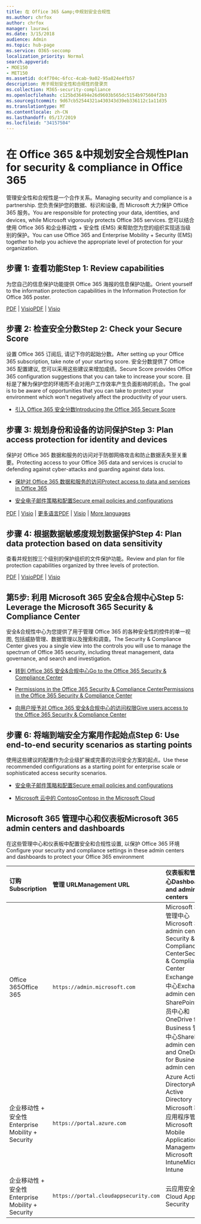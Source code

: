 ```yaml
---
title: 在 Office 365 &amp;中规划安全合规性
ms.author: chrfox
author: chrfox
manager: laurawi
ms.date: 3/15/2018
audience: Admin
ms.topic: hub-page
ms.service: O365-seccomp
localization_priority: Normal
search.appverid:
- MOE150
- MET150
ms.assetid: dc4f704c-6fcc-4cab-9a02-95a824e4fb57
description: 用于规划安全性和合规性的登录页
ms.collection: M365-security-compliance
ms.openlocfilehash: c125bd36494e26d9603b565dc5154b975604f2b3
ms.sourcegitcommit: 9d67cb52544321a430343d39eb336112c1a11d35
ms.translationtype: MT
ms.contentlocale: zh-CN
ms.lasthandoff: 05/17/2019
ms.locfileid: "34157504"
---
```

# <a name="plan-for-security-amp-compliance-in-office-365"></a><span data-ttu-id="e1d7b-103">在 Office 365 &amp;中规划安全合规性</span><span class="sxs-lookup"><span data-stu-id="e1d7b-103">Plan for security &amp; compliance in Office 365</span></span>

<span data-ttu-id="e1d7b-104">管理安全性和合规性是一个合作关系。</span><span class="sxs-lookup"><span data-stu-id="e1d7b-104">Managing security and compliance is a partnership.</span></span> <span data-ttu-id="e1d7b-105">您负责保护您的数据、标识和设备, 而 Microsoft 大力保护 Office 365 服务。</span><span class="sxs-lookup"><span data-stu-id="e1d7b-105">You are responsible for protecting your data, identities, and devices, while Microsoft vigorously protects Office 365 services.</span></span> <span data-ttu-id="e1d7b-106">您可以结合使用 Office 365 和企业移动性 + 安全性 (EMS) 来帮助您为您的组织实现适当级别的保护。</span><span class="sxs-lookup"><span data-stu-id="e1d7b-106">You can use Office 365 and Enterprise Mobility + Security (EMS) together to help you achieve the appropriate level of protection for your organization.</span></span>
  
## <a name="step-1-review-capabilities"></a><span data-ttu-id="e1d7b-107">步骤 1: 查看功能</span><span class="sxs-lookup"><span data-stu-id="e1d7b-107">Step 1: Review capabilities</span></span>

<span data-ttu-id="e1d7b-108">为您自己的信息保护功能提供 Office 365 海报的信息保护功能。</span><span class="sxs-lookup"><span data-stu-id="e1d7b-108">Orient yourself to the information protection capabilities in the Information Protection for Office 365 poster.</span></span> 
  
<span data-ttu-id="e1d7b-109">[PDF](https://download.microsoft.com/download/2/3/D/23D91386-8349-4F7A-9470-FD5AED861F16/MSFT_cloud_architecture_informationprotection.pdf) | [Visio](https://download.microsoft.com/download/2/3/D/23D91386-8349-4F7A-9470-FD5AED861F16/MSFT_cloud_architecture_informationprotection.vsd)</span><span class="sxs-lookup"><span data-stu-id="e1d7b-109">[PDF](https://download.microsoft.com/download/2/3/D/23D91386-8349-4F7A-9470-FD5AED861F16/MSFT_cloud_architecture_informationprotection.pdf) | [Visio](https://download.microsoft.com/download/2/3/D/23D91386-8349-4F7A-9470-FD5AED861F16/MSFT_cloud_architecture_informationprotection.vsd)</span></span>
  
## <a name="step-2-check-your-secure-score"></a><span data-ttu-id="e1d7b-110">步骤 2: 检查安全分数</span><span class="sxs-lookup"><span data-stu-id="e1d7b-110">Step 2: Check your Secure Score</span></span>

<span data-ttu-id="e1d7b-111">设置 Office 365 订阅后, 请记下你的起始分数。</span><span class="sxs-lookup"><span data-stu-id="e1d7b-111">After setting up your Office 365 subscription, take note of your starting score.</span></span> <span data-ttu-id="e1d7b-112">安全分数提供了 Office 365 配置建议, 您可以采用这些建议来增加成绩。</span><span class="sxs-lookup"><span data-stu-id="e1d7b-112">Secure Score provides Office 365 configuration suggestions that you can take to increase your score.</span></span> <span data-ttu-id="e1d7b-113">目标是了解为保护您的环境而不会对用户工作效率产生负面影响的机会。</span><span class="sxs-lookup"><span data-stu-id="e1d7b-113">The goal is to be aware of opportunities that you can take to protect your environment which won't negatively affect the productivity of your users.</span></span>
  
- [<span data-ttu-id="e1d7b-114">引入 Office 365 安全分数</span><span class="sxs-lookup"><span data-stu-id="e1d7b-114">Introducing the Office 365 Secure Score</span></span>](microsoft-secure-score.md)
    
## <a name="step-3-plan-access-protection-for-identity-and-devices"></a><span data-ttu-id="e1d7b-115">步骤 3: 规划身份和设备的访问保护</span><span class="sxs-lookup"><span data-stu-id="e1d7b-115">Step 3: Plan access protection for identity and devices</span></span>

<span data-ttu-id="e1d7b-116">保护对 Office 365 数据和服务的访问对于防御网络攻击和防止数据丢失至关重要。</span><span class="sxs-lookup"><span data-stu-id="e1d7b-116">Protecting access to your Office 365 data and services is crucial to defending against cyber-attacks and guarding against data loss.</span></span>
  
- [<span data-ttu-id="e1d7b-117">保护对 Office 365 数据和服务的访问</span><span class="sxs-lookup"><span data-stu-id="e1d7b-117">Protect access to data and services in Office 365</span></span>](protect-access-to-data-and-services.md)
    
- [<span data-ttu-id="e1d7b-118">安全电子邮件策略和配置</span><span class="sxs-lookup"><span data-stu-id="e1d7b-118">Secure email policies and configurations</span></span>](https://docs.microsoft.com/microsoft-365/enterprise/secure-email-recommended-policies)
    
<span data-ttu-id="e1d7b-119">[PDF](https://go.microsoft.com/fwlink/p/?linkid=841656) | [Visio](https://go.microsoft.com/fwlink/p/?linkid=841657) | [更多语言](https://www.microsoft.com/download/details.aspx?id=55032)</span><span class="sxs-lookup"><span data-stu-id="e1d7b-119">[PDF](https://go.microsoft.com/fwlink/p/?linkid=841656) | [Visio](https://go.microsoft.com/fwlink/p/?linkid=841657) | [More languages](https://www.microsoft.com/download/details.aspx?id=55032)</span></span>
  
## <a name="step-4-plan-data-protection-based-on-data-sensitivity"></a><span data-ttu-id="e1d7b-120">步骤 4: 根据数据敏感度规划数据保护</span><span class="sxs-lookup"><span data-stu-id="e1d7b-120">Step 4: Plan data protection based on data sensitivity</span></span>

<span data-ttu-id="e1d7b-121">查看并规划按三个级别的保护组织的文件保护功能。</span><span class="sxs-lookup"><span data-stu-id="e1d7b-121">Review and plan for file protection capabilities organized by three levels of protection.</span></span>
  
<span data-ttu-id="e1d7b-122">[PDF](http://download.microsoft.com/download/7/8/9/789645A5-BD10-4541-BC33-F8D1EFF5E911/MSFT_cloud_architecture_O365%20file%20protection.pdf) | [Visio](http://download.microsoft.com/download/7/8/9/789645A5-BD10-4541-BC33-F8D1EFF5E911/MSFT_cloud_architecture_O365%20file%20protection.vsdx)</span><span class="sxs-lookup"><span data-stu-id="e1d7b-122">[PDF](http://download.microsoft.com/download/7/8/9/789645A5-BD10-4541-BC33-F8D1EFF5E911/MSFT_cloud_architecture_O365%20file%20protection.pdf) | [Visio](http://download.microsoft.com/download/7/8/9/789645A5-BD10-4541-BC33-F8D1EFF5E911/MSFT_cloud_architecture_O365%20file%20protection.vsdx)</span></span>
  
## <a name="step-5-leverage-the-microsoft-365-security-amp-compliance-center"></a><span data-ttu-id="e1d7b-123">第5步: 利用 Microsoft 365 安全&amp;合规中心</span><span class="sxs-lookup"><span data-stu-id="e1d7b-123">Step 5: Leverage the Microsoft 365 Security &amp; Compliance Center</span></span>

<span data-ttu-id="e1d7b-124">安全&amp;合规性中心为您提供了用于管理 Office 365 的各种安全性的控件的单一视图, 包括威胁管理、数据管理以及搜索和调查。</span><span class="sxs-lookup"><span data-stu-id="e1d7b-124">The Security &amp; Compliance Center gives you a single view into the controls you will use to manage the spectrum of Office 365 security, including threat management, data governance, and search and investigation.</span></span> 
  
- [<span data-ttu-id="e1d7b-125">转到 Office 365 安全&amp;合规中心</span><span class="sxs-lookup"><span data-stu-id="e1d7b-125">Go to the Office 365 Security &amp; Compliance Center</span></span>](go-to-the-securitycompliance-center.md)
    
- [<span data-ttu-id="e1d7b-126">Permissions in the Office 365 Security &amp; Compliance Center</span><span class="sxs-lookup"><span data-stu-id="e1d7b-126">Permissions in the Office 365 Security &amp; Compliance Center</span></span>](permissions-in-the-security-and-compliance-center.md)
    
- [<span data-ttu-id="e1d7b-127">向用户授予对 Office 365 安全&amp;合规中心的访问权限</span><span class="sxs-lookup"><span data-stu-id="e1d7b-127">Give users access to the Office 365 Security &amp; Compliance Center</span></span>](grant-access-to-the-security-and-compliance-center.md)
    
## <a name="step-6-use-end-to-end-security-scenarios-as-starting-points"></a><span data-ttu-id="e1d7b-128">步骤 6: 将端到端安全方案用作起始点</span><span class="sxs-lookup"><span data-stu-id="e1d7b-128">Step 6: Use end-to-end security scenarios as starting points</span></span>

<span data-ttu-id="e1d7b-129">使用这些建议的配置作为企业级扩展或完善的访问安全方案的起点。</span><span class="sxs-lookup"><span data-stu-id="e1d7b-129">Use these recommended configurations as a starting point for enterprise scale or sophisticated access security scenarios.</span></span>
  
- [<span data-ttu-id="e1d7b-130">安全电子邮件策略和配置</span><span class="sxs-lookup"><span data-stu-id="e1d7b-130">Secure email policies and configurations</span></span>](https://docs.microsoft.com/microsoft-365/enterprise/secure-email-recommended-policies)
    
- [<span data-ttu-id="e1d7b-131">Microsoft 云中的 Contoso</span><span class="sxs-lookup"><span data-stu-id="e1d7b-131">Contoso in the Microsoft Cloud</span></span>](http://aka.ms/cloudarchcontoso)
    
## <a name="microsoft-365-admin-centers-and-dashboards"></a><span data-ttu-id="e1d7b-132">Microsoft 365 管理中心和仪表板</span><span class="sxs-lookup"><span data-stu-id="e1d7b-132">Microsoft 365 admin centers and dashboards</span></span>

<span data-ttu-id="e1d7b-133">在这些管理中心和仪表板中配置安全和合规性设置, 以保护 Office 365 环境</span><span class="sxs-lookup"><span data-stu-id="e1d7b-133">Configure your security and compliance settings in these admin centers and dashboards to protect your Office 365 environment</span></span>
  
|<span data-ttu-id="e1d7b-134">**订购**</span><span class="sxs-lookup"><span data-stu-id="e1d7b-134">**Subscription**</span></span>|<span data-ttu-id="e1d7b-135">**管理 URL**</span><span class="sxs-lookup"><span data-stu-id="e1d7b-135">**Management URL**</span></span>|<span data-ttu-id="e1d7b-136">**仪表板和管理中心**</span><span class="sxs-lookup"><span data-stu-id="e1d7b-136">**Dashboards and admin centers**</span></span>|
|:-----|:-----|:-----|
|<span data-ttu-id="e1d7b-137">Office 365</span><span class="sxs-lookup"><span data-stu-id="e1d7b-137">Office 365</span></span>  <br/> |`https://admin.microsoft.com`  <br/> | <span data-ttu-id="e1d7b-138">Microsoft 365 管理中心</span><span class="sxs-lookup"><span data-stu-id="e1d7b-138">Microsoft 365 admin center</span></span>  <br/>  <span data-ttu-id="e1d7b-139">Security &amp; Compliance Center</span><span class="sxs-lookup"><span data-stu-id="e1d7b-139">Security &amp; Compliance Center</span></span>  <br/>  <span data-ttu-id="e1d7b-140">Exchange 管理中心</span><span class="sxs-lookup"><span data-stu-id="e1d7b-140">Exchange admin center</span></span>  <br/>  <span data-ttu-id="e1d7b-141">SharePoint 管理员中心和 OneDrive for Business 管理中心</span><span class="sxs-lookup"><span data-stu-id="e1d7b-141">SharePoint admin center and OneDrive for Business admin center</span></span>  <br/> |
|<span data-ttu-id="e1d7b-142">企业移动性 + 安全性</span><span class="sxs-lookup"><span data-stu-id="e1d7b-142">Enterprise Mobility + Security</span></span>  <br/> |`https://portal.azure.com`  <br/> | <span data-ttu-id="e1d7b-143">Azure Active Directory</span><span class="sxs-lookup"><span data-stu-id="e1d7b-143">Azure Active Directory</span></span>  <br/>  <span data-ttu-id="e1d7b-144">Microsoft 移动应用程序管理</span><span class="sxs-lookup"><span data-stu-id="e1d7b-144">Microsoft Mobile Application Management</span></span>  <br/>  <span data-ttu-id="e1d7b-145">Microsoft Intune</span><span class="sxs-lookup"><span data-stu-id="e1d7b-145">Microsoft Intune</span></span>  <br/> |
|<span data-ttu-id="e1d7b-146">企业移动性 + 安全性</span><span class="sxs-lookup"><span data-stu-id="e1d7b-146">Enterprise Mobility + Security</span></span>  <br/> |`https://portal.cloudappsecurity.com`  <br/> | <span data-ttu-id="e1d7b-147">云应用安全</span><span class="sxs-lookup"><span data-stu-id="e1d7b-147">Cloud App Security</span></span>  <br/> |
   

